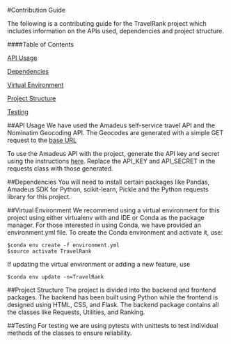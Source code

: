 #Contribution Guide

The following is a contributing guide for the TravelRank project which includes information on the APIs used, dependencies and project structure.

####Table of Contents

[API Usage](#api-usage)

[Dependencies](#dependencies)

[Virtual Environment](#virtual-environment)

[Project Structure](#project-structure)

[Testing](#testing)

##API Usage
We have used the Amadeus self-service travel API and the Nominatim Geocoding API.
The Geocodes are generated with a simple GET request to the [base URL](https://nominatim.openstreetmap.org/search?q=KEY&format=json&polygon=1&addressdetails=1)

To use the Amadeus API with the project, generate the API key and secret using the instructions [here](https://developers.amadeus.com/quick-start-guide/category?id=97&durl=335&parentId=NaN). Replace the API_KEY and API_SECRET in the requests class with those generated. 

##Dependencies
You will need to install certain packages like Pandas, Amadeus SDK for Python, scikit-learn, Pickle and the Python requests library for this project.

##Virtual Environment
We recommend using a virtual environment for this project using either virtualenv with and IDE or Conda as the package manager. For those interested in using Conda, we have provided an environment.yml file. To create the Conda environment and activate it, use:

    $conda env create -f environment.yml
    $source activate TravelRank
If updating the virtual environment or adding a new feature, use 

    $conda env update -n=TravelRank

##Project Structure
The project is divided into the backend and frontend packages. The backend has been built using Python while the frontend is designed using HTML, CSS, and Flask.
The backend package contains all the classes like Requests, Utilities, and Ranking.

##Testing
For testing we are using pytests with unittests to test individual methods of the classes to ensure reliability.